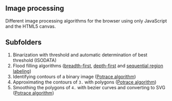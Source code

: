 ## Image processing

Different image processing algorithms for the browser using only JavaScript and the HTML5 canvas. 

## Subfolders
1. Binarization with threshold and automatic determination of best threshold (ISODATA)
2. Flood filling algorithms ([breadth-first](https://en.wikipedia.org/wiki/Breadth-first_search), [depth-first](https://en.wikipedia.org/wiki/Depth-first_search) and [sequential region labeling](https://en.wikipedia.org/wiki/Connected-component_labeling#Sequential_algorithm))
3. Identifying contours of a binary image ([Potrace algorithm](http://potrace.sourceforge.net/))
4. Approximating the contours of `3.` with polygons ([Potrace algorithm](http://potrace.sourceforge.net/))
5. Smoothing the polygons of `4.` with bezier curves and converting to  SVG ([Potrace algorithm](http://potrace.sourceforge.net/))
